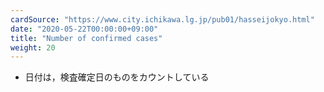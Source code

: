 ```yaml
---
cardSource: "https://www.city.ichikawa.lg.jp/pub01/hasseijokyo.html"
date: "2020-05-22T00:00:00+09:00"
title: "Number of confirmed cases"
weight: 20
---
```


- 日付は，検査確定日のものをカウントしている
